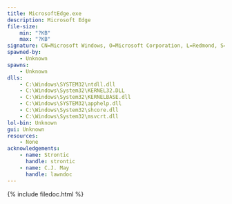 ```yaml
---
title: MicrosoftEdge.exe
description: Microsoft Edge
file-size:
    min: "?KB"
    max: "?KB"
signature: CN=Microsoft Windows, O=Microsoft Corporation, L=Redmond, S=Washington, C=US
spawned-by:
    - Unknown
spawns:
    - Unknown
dlls:
    - C:\Windows\SYSTEM32\ntdll.dll
    - C:\Windows\System32\KERNEL32.DLL
    - C:\Windows\System32\KERNELBASE.dll
    - C:\Windows\SYSTEM32\apphelp.dll
    - C:\Windows\System32\shcore.dll
    - C:\Windows\System32\msvcrt.dll
lol-bin: Unknown
gui: Unknown
resources:
    - None
acknowledgements:
    - name: Strontic
      handle: strontic
    - name: C.J. May
      handle: lawndoc
---
```


{% include filedoc.html %}
